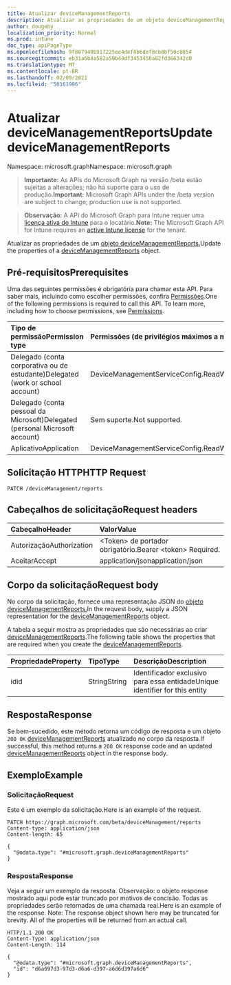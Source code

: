 ```yaml
---
title: Atualizar deviceManagementReports
description: Atualizar as propriedades de um objeto deviceManagementReports.
author: dougeby
localization_priority: Normal
ms.prod: intune
doc_type: apiPageType
ms.openlocfilehash: 9f887940b917225ee4def8b6def8cb8bf50c8854
ms.sourcegitcommit: eb31a6b4a582a59b44df3453450a82fd366342d0
ms.translationtype: MT
ms.contentlocale: pt-BR
ms.lasthandoff: 02/09/2021
ms.locfileid: "50161996"
---
```

# <a name="update-devicemanagementreports"></a><span data-ttu-id="89726-103">Atualizar deviceManagementReports</span><span class="sxs-lookup"><span data-stu-id="89726-103">Update deviceManagementReports</span></span>

<span data-ttu-id="89726-104">Namespace: microsoft.graph</span><span class="sxs-lookup"><span data-stu-id="89726-104">Namespace: microsoft.graph</span></span>

> <span data-ttu-id="89726-105">**Importante:** As APIs do Microsoft Graph na versão /beta estão sujeitas a alterações; não há suporte para o uso de produção.</span><span class="sxs-lookup"><span data-stu-id="89726-105">**Important:** Microsoft Graph APIs under the /beta version are subject to change; production use is not supported.</span></span>

> <span data-ttu-id="89726-106">**Observação:** A API do Microsoft Graph para Intune requer uma [licença ativa do Intune](https://go.microsoft.com/fwlink/?linkid=839381) para o locatário.</span><span class="sxs-lookup"><span data-stu-id="89726-106">**Note:** The Microsoft Graph API for Intune requires an [active Intune license](https://go.microsoft.com/fwlink/?linkid=839381) for the tenant.</span></span>

<span data-ttu-id="89726-107">Atualizar as propriedades de um [objeto deviceManagementReports.](../resources/intune-rapolicy-devicemanagementreports.md)</span><span class="sxs-lookup"><span data-stu-id="89726-107">Update the properties of a [deviceManagementReports](../resources/intune-rapolicy-devicemanagementreports.md) object.</span></span>

## <a name="prerequisites"></a><span data-ttu-id="89726-108">Pré-requisitos</span><span class="sxs-lookup"><span data-stu-id="89726-108">Prerequisites</span></span>
<span data-ttu-id="89726-p101">Uma das seguintes permissões é obrigatória para chamar esta API. Para saber mais, incluindo como escolher permissões, confira [Permissões](/graph/permissions-reference).</span><span class="sxs-lookup"><span data-stu-id="89726-p101">One of the following permissions is required to call this API. To learn more, including how to choose permissions, see [Permissions](/graph/permissions-reference).</span></span>

|<span data-ttu-id="89726-111">Tipo de permissão</span><span class="sxs-lookup"><span data-stu-id="89726-111">Permission type</span></span>|<span data-ttu-id="89726-112">Permissões (de privilégios máximos a mínimos)</span><span class="sxs-lookup"><span data-stu-id="89726-112">Permissions (from most to least privileged)</span></span>|
|:---|:---|
|<span data-ttu-id="89726-113">Delegado (conta corporativa ou de estudante)</span><span class="sxs-lookup"><span data-stu-id="89726-113">Delegated (work or school account)</span></span>|<span data-ttu-id="89726-114">DeviceManagementServiceConfig.ReadWrite.All</span><span class="sxs-lookup"><span data-stu-id="89726-114">DeviceManagementServiceConfig.ReadWrite.All</span></span>|
|<span data-ttu-id="89726-115">Delegado (conta pessoal da Microsoft)</span><span class="sxs-lookup"><span data-stu-id="89726-115">Delegated (personal Microsoft account)</span></span>|<span data-ttu-id="89726-116">Sem suporte.</span><span class="sxs-lookup"><span data-stu-id="89726-116">Not supported.</span></span>|
|<span data-ttu-id="89726-117">Aplicativo</span><span class="sxs-lookup"><span data-stu-id="89726-117">Application</span></span>|<span data-ttu-id="89726-118">DeviceManagementServiceConfig.ReadWrite.All</span><span class="sxs-lookup"><span data-stu-id="89726-118">DeviceManagementServiceConfig.ReadWrite.All</span></span>|

## <a name="http-request"></a><span data-ttu-id="89726-119">Solicitação HTTP</span><span class="sxs-lookup"><span data-stu-id="89726-119">HTTP Request</span></span>
<!-- {
  "blockType": "ignored"
}
-->
``` http
PATCH /deviceManagement/reports
```

## <a name="request-headers"></a><span data-ttu-id="89726-120">Cabeçalhos de solicitação</span><span class="sxs-lookup"><span data-stu-id="89726-120">Request headers</span></span>
|<span data-ttu-id="89726-121">Cabeçalho</span><span class="sxs-lookup"><span data-stu-id="89726-121">Header</span></span>|<span data-ttu-id="89726-122">Valor</span><span class="sxs-lookup"><span data-stu-id="89726-122">Value</span></span>|
|:---|:---|
|<span data-ttu-id="89726-123">Autorização</span><span class="sxs-lookup"><span data-stu-id="89726-123">Authorization</span></span>|<span data-ttu-id="89726-124">&lt;Token&gt; de portador obrigatório.</span><span class="sxs-lookup"><span data-stu-id="89726-124">Bearer &lt;token&gt; Required.</span></span>|
|<span data-ttu-id="89726-125">Aceitar</span><span class="sxs-lookup"><span data-stu-id="89726-125">Accept</span></span>|<span data-ttu-id="89726-126">application/json</span><span class="sxs-lookup"><span data-stu-id="89726-126">application/json</span></span>|

## <a name="request-body"></a><span data-ttu-id="89726-127">Corpo da solicitação</span><span class="sxs-lookup"><span data-stu-id="89726-127">Request body</span></span>
<span data-ttu-id="89726-128">No corpo da solicitação, fornece uma representação JSON do [objeto deviceManagementReports.](../resources/intune-rapolicy-devicemanagementreports.md)</span><span class="sxs-lookup"><span data-stu-id="89726-128">In the request body, supply a JSON representation for the [deviceManagementReports](../resources/intune-rapolicy-devicemanagementreports.md) object.</span></span>

<span data-ttu-id="89726-129">A tabela a seguir mostra as propriedades que são necessárias ao criar [deviceManagementReports](../resources/intune-rapolicy-devicemanagementreports.md).</span><span class="sxs-lookup"><span data-stu-id="89726-129">The following table shows the properties that are required when you create the [deviceManagementReports](../resources/intune-rapolicy-devicemanagementreports.md).</span></span>

|<span data-ttu-id="89726-130">Propriedade</span><span class="sxs-lookup"><span data-stu-id="89726-130">Property</span></span>|<span data-ttu-id="89726-131">Tipo</span><span class="sxs-lookup"><span data-stu-id="89726-131">Type</span></span>|<span data-ttu-id="89726-132">Descrição</span><span class="sxs-lookup"><span data-stu-id="89726-132">Description</span></span>|
|:---|:---|:---|
|<span data-ttu-id="89726-133">id</span><span class="sxs-lookup"><span data-stu-id="89726-133">id</span></span>|<span data-ttu-id="89726-134">String</span><span class="sxs-lookup"><span data-stu-id="89726-134">String</span></span>|<span data-ttu-id="89726-135">Identificador exclusivo para essa entidade</span><span class="sxs-lookup"><span data-stu-id="89726-135">Unique identifier for this entity</span></span>|



## <a name="response"></a><span data-ttu-id="89726-136">Resposta</span><span class="sxs-lookup"><span data-stu-id="89726-136">Response</span></span>
<span data-ttu-id="89726-137">Se bem-sucedido, este método retorna um código de resposta e um objeto `200 OK` [deviceManagementReports](../resources/intune-rapolicy-devicemanagementreports.md) atualizado no corpo da resposta.</span><span class="sxs-lookup"><span data-stu-id="89726-137">If successful, this method returns a `200 OK` response code and an updated [deviceManagementReports](../resources/intune-rapolicy-devicemanagementreports.md) object in the response body.</span></span>

## <a name="example"></a><span data-ttu-id="89726-138">Exemplo</span><span class="sxs-lookup"><span data-stu-id="89726-138">Example</span></span>

### <a name="request"></a><span data-ttu-id="89726-139">Solicitação</span><span class="sxs-lookup"><span data-stu-id="89726-139">Request</span></span>
<span data-ttu-id="89726-140">Este é um exemplo da solicitação.</span><span class="sxs-lookup"><span data-stu-id="89726-140">Here is an example of the request.</span></span>
``` http
PATCH https://graph.microsoft.com/beta/deviceManagement/reports
Content-type: application/json
Content-length: 65

{
  "@odata.type": "#microsoft.graph.deviceManagementReports"
}
```

### <a name="response"></a><span data-ttu-id="89726-141">Resposta</span><span class="sxs-lookup"><span data-stu-id="89726-141">Response</span></span>
<span data-ttu-id="89726-p102">Veja a seguir um exemplo da resposta. Observação: o objeto response mostrado aqui pode estar truncado por motivos de concisão. Todas as propriedades serão retornadas de uma chamada real.</span><span class="sxs-lookup"><span data-stu-id="89726-p102">Here is an example of the response. Note: The response object shown here may be truncated for brevity. All of the properties will be returned from an actual call.</span></span>
``` http
HTTP/1.1 200 OK
Content-Type: application/json
Content-Length: 114

{
  "@odata.type": "#microsoft.graph.deviceManagementReports",
  "id": "d6a697d3-97d3-d6a6-d397-a6d6d397a6d6"
}
```




